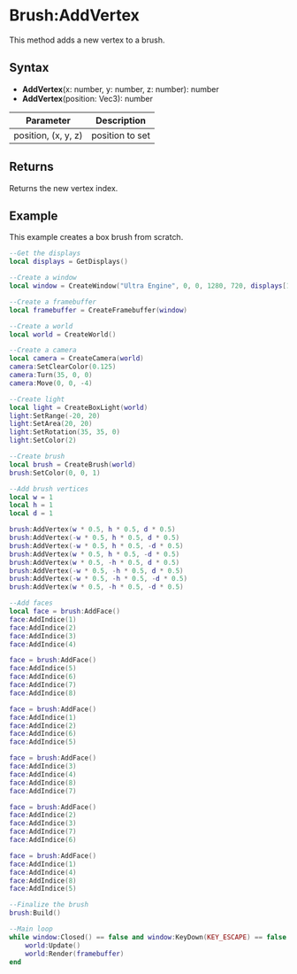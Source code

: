 # Brush:AddVertex

This method adds a new vertex to a brush.

## Syntax

- **AddVertex**(x: number, y: number, z: number): number
- **AddVertex**(position: Vec3): number


| Parameter | Description |
|--|--|
| position, (x, y, z) | position to set |

## Returns

Returns the new vertex index.

## Example

This example creates a box brush from scratch.

```lua
--Get the displays
local displays = GetDisplays()

--Create a window
local window = CreateWindow("Ultra Engine", 0, 0, 1280, 720, displays[1], WINDOW_CENTER | WINDOW_TITLEBAR)

--Create a framebuffer
local framebuffer = CreateFramebuffer(window)

--Create a world
local world = CreateWorld()

--Create a camera
local camera = CreateCamera(world)
camera:SetClearColor(0.125)
camera:Turn(35, 0, 0)
camera:Move(0, 0, -4)

--Create light
local light = CreateBoxLight(world)
light:SetRange(-20, 20)
light:SetArea(20, 20)
light:SetRotation(35, 35, 0)
light:SetColor(2)

--Create brush
local brush = CreateBrush(world)
brush:SetColor(0, 0, 1)

--Add brush vertices
local w = 1
local h = 1
local d = 1

brush:AddVertex(w * 0.5, h * 0.5, d * 0.5)
brush:AddVertex(-w * 0.5, h * 0.5, d * 0.5)
brush:AddVertex(-w * 0.5, h * 0.5, -d * 0.5)
brush:AddVertex(w * 0.5, h * 0.5, -d * 0.5)
brush:AddVertex(w * 0.5, -h * 0.5, d * 0.5)
brush:AddVertex(-w * 0.5, -h * 0.5, d * 0.5)
brush:AddVertex(-w * 0.5, -h * 0.5, -d * 0.5)
brush:AddVertex(w * 0.5, -h * 0.5, -d * 0.5)

--Add faces
local face = brush:AddFace()
face:AddIndice(1)
face:AddIndice(2)
face:AddIndice(3)
face:AddIndice(4)

face = brush:AddFace()
face:AddIndice(5)
face:AddIndice(6)
face:AddIndice(7)
face:AddIndice(8)

face = brush:AddFace()
face:AddIndice(1)
face:AddIndice(2)
face:AddIndice(6)
face:AddIndice(5)

face = brush:AddFace()
face:AddIndice(3)
face:AddIndice(4)
face:AddIndice(8)
face:AddIndice(7)

face = brush:AddFace()
face:AddIndice(2)
face:AddIndice(3)
face:AddIndice(7)
face:AddIndice(6)

face = brush:AddFace()
face:AddIndice(1)
face:AddIndice(4)
face:AddIndice(8)
face:AddIndice(5)

--Finalize the brush
brush:Build()

--Main loop
while window:Closed() == false and window:KeyDown(KEY_ESCAPE) == false do
    world:Update()
    world:Render(framebuffer)
end
```
